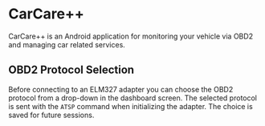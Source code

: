 # CarCare++

CarCare++ is an Android application for monitoring your vehicle via OBD2 and managing car related services.

## OBD2 Protocol Selection

Before connecting to an ELM327 adapter you can choose the OBD2 protocol from a drop-down in the dashboard screen. The selected protocol is sent with the `ATSP` command when initializing the adapter. The choice is saved for future sessions.

